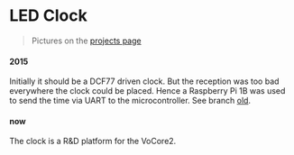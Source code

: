 # LED Clock
> Pictures on the [projects page](https://oblaser.ch/projekte/led-uhr/)

#### 2015
Initially it should be a DCF77 driven clock. But the reception was too bad everywhere
the clock could be placed. Hence a Raspberry Pi 1B was used to send the time via UART
to the microcontroller. See branch [old](https://github.com/oblaser/led-clock/tree/old).

#### now
The clock is a R&D platform for the VoCore2.
